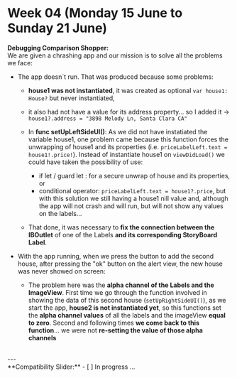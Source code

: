# Week 04 (Monday 15 June to Sunday 21 June)
 
**Debugging Comparison Shopper:**  
We are given a chrashing app and our mission is to solve all the problems we face:

- The app doesn´t run. That was produced because some problems:
  - **house1 was not instantiated**, it was created as optional `var house1: House?` but never instantiated,
  - it also had not have a value for its address property... so I added it -> `house1?.address = "3898 Melody Ln, Santa Clara CA"`
  
  - In **func setUpLeftSideUI()**: As we did not have instatiated the variable house1, one problem came because this function forces the unwrapping of house1 and its properties  (i.e. `priceLabelLeft.text = house1!.price!`). Instead of instantiate house1 on `viewDidLoad()` we could have taken the possibility of use:
    - if let / guard let : for a secure unwrap of house and its properties, or 
    - conditional operator: `priceLabelLeft.text = house1?.price`, but with this solution we still having a house1 nill value and, although the app will not crash and will run, but will not show any values on the labels...
  
  - That done, it was necessary to **fix the connection between the IBOutlet** of one of the Labels **and its corresponding StoryBoard Label**.
 
- With the app running, when we press the button to add the second house, after pressing the "ok" button on the alert view, the new house was never showed on screen:
  - The problem here was the **alpha channel of the Labels and the ImageView**. First time we go through the function involved in showing the data of this second house (`setUpRightSideUI()`), as we start the app, **house2 is not instantiated yet**, so this functions set the **alpha channel values** of all the labels and the imageView **equal to zero**. Second and following times **we come back to this function**... we were not **re-setting the value of those alpha channels**
  
 
  
<br>  
--- 
<br>
**Compatibility Slider:** 
  - [ ] In progress ...
